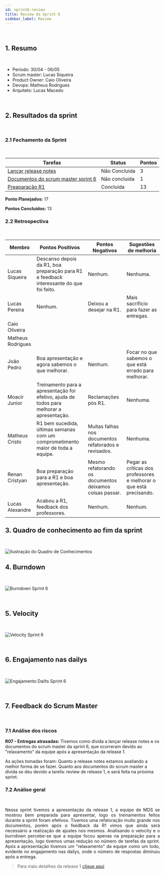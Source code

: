 ```yaml
---
id: sprint6-review
title: Review da Sprint 6
sidebar_label: Review
---
```


<br>

## 1. Resumo

<br>

- Período: 30/04 - 06/05
- Scrum master: Lucas Siqueira
- Product Owner: Caio Oliveira
- Devops: Matheus Rodrigues
- Arquiteto: Lucas Macedo

<br>

## 2. Resultados da sprint

<br>

### 2.1 Fechamento da Sprint

<br>

Tarefas|Status|Pontos
--|--|--
|[Lançar release notes](https://github.com/fga-eps-mds/2019.1-MaisMonitoria/issues/76) | Não Concluida | 3
|[Documentos do scrum master sprint 6](https://github.com/fga-eps-mds/2019.1-MaisMonitoria/issues/77)| Não concluida | 1
|[Preaparação R1](https://github.com/fga-eps-mds/2019.1-MaisMonitoria/issues/75)| Concluida | 13

**Ponto Planejados:** 17

**Pontos Concluídos:** 13

### 2.2 Retrospectiva

<br>

|Membro|Pontos Positivos|Pontos Negativos|Sugestões de melhoria|
|---|------|-----|---|
|Lucas Siqueira| Descanso depois da R1, boa preparação para R1 e feedback interessante do que foi feito. | Nenhum. | Nenhuma. |
|Lucas Pereira| Nenhum. | Deixou a desejar na R1. | Mais sacrifício para fazer as entregas. |
|Caio Oliveira|  |  |  |
|Matheus Rodrigues|  |  |  |
|João Pedro| Boa apresentação e agora sabemos o que melhorar. | Nenhum. | Focar no que sabemos o que está errado para melhorar. |
|Moacir Junior| Treinamento para a apresentação foi efetivo, ajuda de todos para melhorar a apresentação. | Reclamações pós R1. | Nenhuma. |
|Matheus Cristo| R1 bem sucedida, últimas semanas com um comprometimento maior de toda a equipe. | Muitas falhas nos documentos refatorados e revisados. | Nenhuma. |
|Renan Cristyan| Boa preparação para a R1 e boa apresentação. | Mesmo refatorando os documentos deixamos coisas passar. | Pegar as críticas dos professores e melhorar o que está precisando. |
|Lucas Alexandre| Acabou a R1, feedback dos professores. | Nenhum. | Nenhum. |

## 3. Quadro de conhecimento ao fim da sprint

<br>

![Ilustração do Quadro de Conhecimentos](assets/quadro-conhecimento-7.png)


## 4. Burndown
<br>

![Burndown Sprint 6](assets/burndown-sprint6.png)

<br>


## 5. Velocity

<br>

![Velocity Sprint 6](assets/velocity-sprint6.png)

<br>


## 6. Engajamento nas dailys

<br>

![Engajamento Dailts Sprint 6](assets/dailys-sprint-6.png)

<br>


## 7. Feedback do Scrum Master

<br>

### 7.1 Análise dos riscos

**R07 - Entregas atrasadas:**
Tivemos como dívida a lançar release notes e os documentos do scrum master da sprint 6, que ocorreram devido ao "relaxamento" da equipe após a apresentação da release 1. 

As ações tomadas foram: Quanto a release notes estamos avaliando a melhor forma de se fazer. Quanto aos documentos do scrum master a dívida se deu devido a tarefa: review de release 1, e será feita na próxima sprint.


### 7.2 Análise geral

<br>

<p align = "justify">
Nessa sprint tivemos a apresentação da release 1, a equipe de MDS se mostrou bem preparada para apresentar, logo os treinamentos feitos durante a sprint foram efetivos. Tivemos uma refatoração muito grande nos documentos, porém após o feedback da R1 vimos que ainda será necessário a realização de ajustes nos mesmos. Analisando o velocity e o burndown percebe-se que a equipe focou apenas na preparação para a apresentação, logo tivemos umas redução no número de tarefas da sprint. Após a apresentação tivemos um "relaxamento" da equipe como um todo, evidente no engajamento nas dailys, onde o número de respostas diminuiu após a entrega.

> Para mais detalhes da release 1 [clique aqui](https://fga-eps-mds.github.io/2019.1-MaisMonitoria/docs/release1-review)


</p>







